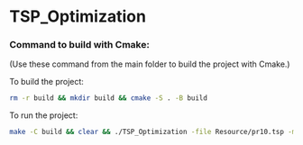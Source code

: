 # TSP_Optimization

### Command to build with Cmake:
(Use these command from the main folder to build the project with Cmake.)

To build the project:
```bash
rm -r build && mkdir build && cmake -S . -B build
```
To run the project:
```bash
make -C build && clear && ./TSP_Optimization -file Resource/pr10.tsp -model 1
```